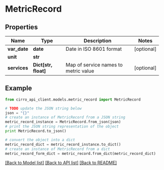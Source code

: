 # MetricRecord


## Properties

Name | Type | Description | Notes
------------ | ------------- | ------------- | -------------
**var_date** | **date** | Date in ISO 8601 format | [optional] 
**unit** | **str** |  | 
**services** | **Dict[str, float]** | Map of service names to metric value | [optional] 

## Example

```python
from cirro_api_client.models.metric_record import MetricRecord

# TODO update the JSON string below
json = "{}"
# create an instance of MetricRecord from a JSON string
metric_record_instance = MetricRecord.from_json(json)
# print the JSON string representation of the object
print MetricRecord.to_json()

# convert the object into a dict
metric_record_dict = metric_record_instance.to_dict()
# create an instance of MetricRecord from a dict
metric_record_form_dict = metric_record.from_dict(metric_record_dict)
```
[[Back to Model list]](../README.md#documentation-for-models) [[Back to API list]](../README.md#documentation-for-api-endpoints) [[Back to README]](../README.md)


